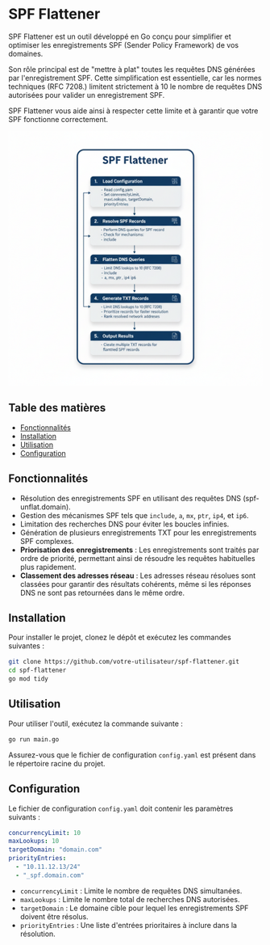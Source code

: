 # SPF Flattener

SPF Flattener est un outil développé en Go conçu pour simplifier et optimiser les enregistrements SPF (Sender Policy Framework) de vos domaines.

Son rôle principal est de "mettre à plat" toutes les requêtes DNS générées par l'enregistrement SPF. Cette simplification est essentielle, car les normes techniques (RFC 7208.) limitent strictement à 10 le nombre de requêtes DNS autorisées pour valider un enregistrement SPF.

SPF Flattener vous aide ainsi à respecter cette limite et à garantir que votre SPF fonctionne correctement.

![docs/SPF-Flattener.png](docs/SPF-Flattener.png)

## Table des matières

- [Fonctionnalités](#fonctionnalités)
- [Installation](#installation)
- [Utilisation](#utilisation)
- [Configuration](#configuration)

## Fonctionnalités

- Résolution des enregistrements SPF en utilisant des requêtes DNS (spf-unflat.domain).
- Gestion des mécanismes SPF tels que `include`, `a`, `mx`, `ptr`, `ip4`, et `ip6`.
- Limitation des recherches DNS pour éviter les boucles infinies.
- Génération de plusieurs enregistrements TXT pour les enregistrements SPF complexes.
- **Priorisation des enregistrements** : Les enregistrements sont traités par ordre de priorité, permettant ainsi de résoudre les requêtes habituelles plus rapidement.
- **Classement des adresses réseau** : Les adresses réseau résolues sont classées pour garantir des résultats cohérents, même si les réponses DNS ne sont pas retournées dans le même ordre.

## Installation

Pour installer le projet, clonez le dépôt et exécutez les commandes suivantes :

```bash
git clone https://github.com/votre-utilisateur/spf-flattener.git
cd spf-flattener
go mod tidy
```

## Utilisation

Pour utiliser l'outil, exécutez la commande suivante :

```bash
go run main.go
```

Assurez-vous que le fichier de configuration `config.yaml` est présent dans le répertoire racine du projet.

## Configuration

Le fichier de configuration `config.yaml` doit contenir les paramètres suivants :

```yaml
concurrencyLimit: 10
maxLookups: 10
targetDomain: "domain.com"
priorityEntries:
  - "10.11.12.13/24"
  - "_spf.domain.com"
```

- `concurrencyLimit` : Limite le nombre de requêtes DNS simultanées.
- `maxLookups` : Limite le nombre total de recherches DNS autorisées.
- `targetDomain` : Le domaine cible pour lequel les enregistrements SPF doivent être résolus.
- `priorityEntries` : Une liste d'entrées prioritaires à inclure dans la résolution.
